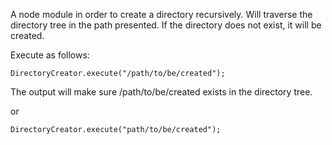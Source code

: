 A node module in order to create a directory recursively. Will traverse the directory tree in the path presented. If the directory does not exist, it will be created.

Execute as follows:

`DirectoryCreator.execute("/path/to/be/created");`

The output will make sure /path/to/be/created exists in the directory tree.

or

`DirectoryCreator.execute("path/to/be/created");`
